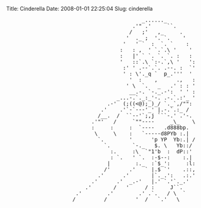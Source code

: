 Title: Cinderella
Date: 2008-01-01 22:25:04
Slug: cinderella

<pre>
                                           _......_
                                        .'" .'     ``.
                                       /   ;'   ,_     .
                                      '  ._ ;  '. `.    '
                                     '   ' `  :  `. `    :
                                    :   : ,  ' `.`.\ '    '
                                    :   |' ` `. `. `. :   :
                                    '   ::`.\ `:-.`,\ '   ':
                                     :' ' .--`.`. .--. :  `'
                                     ' : \'._q `  p_.'''  ' `
                                       '  :    ,      .,   : `.
                                      ' \  `.   _   .' : : '   :
                                       __.-. `-._.-':  ' ' :    :
                                   _...-.`._:_'-. .-.`.:'_ '..._'
                                .-'  (;((&lt;@);_)_/ `._`,/"": `.  `-.
                              .'    .'`-`---'_' |.-.`.:_ /    `.   `.
                             /__.  /  ``--'`;,j ```-.' .'-.     \    \
                           .'"'   /     `""----     _\_    \     :..  \
                           :     :     :  `----   .d888bp.  :    :':::::
                            \     \    :   `-----d8PYb :.|  :   /  .:;/
                             `.        '      'p YP  Yb:.| /     .::.'
                               `.       `-._   $. \   Yb::/ .--. _.'
                                 :.     :\  `"1'b  :  dP::'   .::
                                 : `.   ' `.  :-$--:    :.|    /
                                |        :._  :`$_':     :l:  /
                               /'      .'   ` |.$ `'    .::,Y'
                             .'      .'       |`._.':   .:.'
                           .'      .'  _.-'   |.' `.'`._.'  `.
                         .'       /   '     / :     J``.      `.
                      .'        .'        .' .`.   / \  `       `.
                     /         /         '  /   `.'   \      fsc  `-.
</pre>

